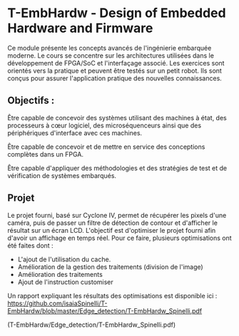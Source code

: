 # T-EmbHardw - Design of Embedded Hardware and Firmware

Ce module présente les concepts avancés de l'ingénierie embarquée moderne. Le cours se concentre sur les architectures utilisées dans le développement de FPGA/SoC et l'interfaçage associé. Les exercices sont orientés vers la pratique et peuvent être testés sur un petit robot. Ils sont conçus pour assurer l'application pratique des nouvelles connaissances.

## Objectifs : 

Être capable de concevoir des systèmes utilisant des machines à état, des processeurs à cœur logiciel, des microséquenceurs ainsi que des périphériques d'interface avec ces machines.

Être capable de concevoir et de mettre en service des conceptions complètes dans un FPGA.

Être capable d'appliquer des méthodologies et des stratégies de test et de vérification de systèmes embarqués.

## Projet

Le projet fourni, basé sur Cyclone IV, permet de récupérer les pixels d'une caméra, puis de passer un filtre de détection de contour et d'afficher le résultat sur un écran LCD. L'objectif est d'optimiser le projet fourni afin d'avoir un affichage en temps réel. Pour ce faire, plusieurs optimisations ont été faites dont :

- L'ajout de l'utilisation du cache.
- Amélioration de la gestion des traitements (division de l'image)
- Amélioration des traitements
- Ajout de l'instruction customiser 

Un rapport expliquant les résultats des optimisations est disponible ici : https://github.com/isaiaSpinelli/T-EmbHardw/blob/master/Edge_detection/T-EmbHardw_Spinelli.pdf

(T-EmbHardw/Edge_detection/T-EmbHardw_Spinelli.pdf)
